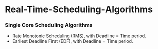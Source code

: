 # Real-Time-Scheduling-Algorithms

### Single Core Scheduling Algorithms
- Rate Monotonic Scheduling (RMS), with Deadline = Time period.
- Earliest Deadline First (EDF), with Deadline = Time period.
